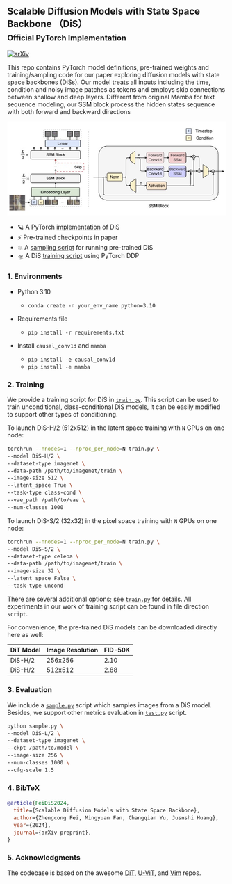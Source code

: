 ## Scalable Diffusion Models with State Space Backbone （DiS）<br><sub>Official PyTorch Implementation</sub>

[![arXiv](https://img.shields.io/badge/arXiv-2402.05608-b31b1b.svg)](https://arxiv.org/abs/2402.05608)


This repo contains PyTorch model definitions, pre-trained weights and training/sampling code for our paper exploring diffusion models with state space backbones (DiSs).
Our model treats all inputs including the time, condition and noisy image patches as tokens and employs skip connections between shallow and deep layers. Different from original Mamba for text sequence modeling, our SSM block process the hidden states sequence with both forward and backward directions

![DiS framework](visuals/framework.jpg) 

* 🪐 A PyTorch [implementation](models_dis.py) of DiS
* ⚡️ Pre-trained checkpoints in paper
* 💥 A [sampling script](sample.py) for running pre-trained DiS
* 🛸 A DiS [training script](train.py) using PyTorch DDP


### 1. Environments

- Python 3.10
  - `conda create -n your_env_name python=3.10`

- Requirements file
  - `pip install -r requirements.txt`

- Install ``causal_conv1d`` and ``mamba``
  - `pip install -e causal_conv1d`
  - `pip install -e mamba`


### 2. Training 

We provide a training script for DiS in [`train.py`](train.py). This script can be used to train unconditional, class-conditional DiS models, it can be easily modified to support other types of conditioning. 

To launch DiS-H/2 (512x512) in the latent space training with `N` GPUs on one node:

```bash
torchrun --nnodes=1 --nproc_per_node=N train.py \
--model DiS-H/2 \
--dataset-type imagenet \
--data-path /path/to/imagenet/train \
--image-size 512 \
--latent_space True \
--task-type class-cond \
--vae_path /path/to/vae \
--num-classes 1000 
```

To launch DiS-S/2 (32x32) in the pixel space training with `N` GPUs on one node:
```bash
torchrun --nnodes=1 --nproc_per_node=N train.py \
--model DiS-S/2 \
--dataset-type celeba \
--data-path /path/to/imagenet/train \
--image-size 32 \
--latent_space False \
--task-type uncond 
```



There are several additional options; see [`train.py`](train.py) for details. 
All experiments in our work of training script can be found in file direction `script`. 


For convenience, the pre-trained DiS models can be downloaded directly here as well:

| DiT Model     | Image Resolution | FID-50K | 
|---------------|------------------|---------|
| DiS-H/2 | 256x256          | 2.10   | 
| DiS-H/2 | 512x512          | 2.88   | 


### 3. Evaluation

We include a [`sample.py`](sample.py) script which samples images from a DiS model. Besides, we support other metrics evaluation in [`test.py`](test.py) script. 

```bash
python sample.py \
--model DiS-L/2 \
--dataset-type imagenet \
--ckpt /path/to/model \
--image-size 256 \
--num-classes 1000 \
--cfg-scale 1.5
```

### 4. BibTeX

```bibtex
@article{FeiDiS2024,
  title={Scalable Diffusion Models with State Space Backbone},
  author={Zhengcong Fei, Mingyuan Fan, Changqian Yu, Jusnshi Huang},
  year={2024},
  journal={arXiv preprint},
}
```


### 5. Acknowledgments

The codebase is based on the awesome [DiT](https://github.com/facebookresearch/DiT), [U-ViT](https://github.com/baofff/U-ViT), and [Vim](https://github.com/hustvl/Vim) repos. 



